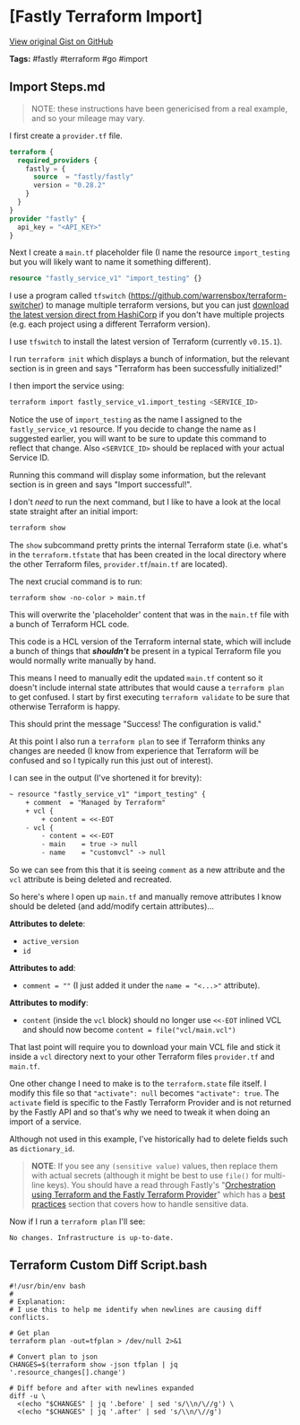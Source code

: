 # [Fastly Terraform Import] 

[View original Gist on GitHub](https://gist.github.com/Integralist/2b4298d4d287376b8a939c4e9eadd693)

**Tags:** #fastly #terraform #go #import

## Import Steps.md

> NOTE: these instructions have been genericised from a real example, and so your mileage may vary.

I first create a `provider.tf` file.

```terraform
terraform {
  required_providers {
    fastly = {
      source  = "fastly/fastly"
      version = "0.28.2"
    }
  }
}
provider "fastly" {
  api_key = "<API_KEY>"
}
```

Next I create a `main.tf` placeholder file (I name the resource `import_testing` but you will likely want to name it something different).

```terraform
resource "fastly_service_v1" "import_testing" {}
```

I use a program called `tfswitch` (https://github.com/warrensbox/terraform-switcher) to manage multiple terraform versions, but you can just [download the latest version direct from HashiCorp](https://www.terraform.io/downloads.html) if you don't have multiple projects (e.g. each project using a different Terraform version).

I use `tfswitch` to install the latest version of Terraform (currently `v0.15.1`).

I run `terraform init` which displays a bunch of information, but the relevant section is in green and says "Terraform has been successfully initialized!"

I then import the service using:

```bash
terraform import fastly_service_v1.import_testing <SERVICE_ID>
```

Notice the use of `import_testing` as the name I assigned to the `fastly_service_v1` resource. If you decide to change the name as I suggested earlier, you will want to be sure to update this command to reflect that change. Also `<SERVICE_ID>` should be replaced with your actual Service ID.

Running this command will display some information, but the relevant section is in green and says "Import successful!".

I don't _need_ to run the next command, but I like to have a look at the local state straight after an initial import:

```bash
terraform show
```

The `show` subcommand pretty prints the internal Terraform state (i.e. what's in the `terraform.tfstate` that has been created in the local directory where the other Terraform files, `provider.tf`/`main.tf` are located).

The next crucial command is to run:

```
terraform show -no-color > main.tf
```

This will overwrite the 'placeholder' content that was in the `main.tf` file with a bunch of Terraform HCL code.

This code is a HCL version of the Terraform internal state, which will include a bunch of things that **_shouldn't_** be present in a typical Terraform file you would normally write manually by hand.

This means I need to manually edit the updated `main.tf` content so it doesn't include internal state attributes that would cause a `terraform plan` to get confused. I start by first executing `terraform validate` to be sure that otherwise Terraform is happy.

This should print the message "Success! The configuration is valid."

At this point I also run a `terraform plan` to see if Terraform thinks any changes are needed (I know from experience that Terraform will be confused and so I typically run this just out of interest).

I can see in the output (I've shortened it for brevity):

```diff
~ resource "fastly_service_v1" "import_testing" {
    + comment  = "Managed by Terraform"
    + vcl {
        + content = <<-EOT
    - vcl {
        - content = <<-EOT
        - main    = true -> null
        - name    = "customvcl" -> null
```

So we can see from this that it is seeing `comment` as a new attribute and the `vcl` attribute is being deleted and recreated.

So here's where I open up `main.tf` and manually remove attributes I know should be deleted (and add/modify certain attributes)...

**Attributes to delete**:
- `active_version`
- `id`

**Attributes to add**:
- `comment = ""` (I just added it under the `name = "<...>"` attribute).

**Attributes to modify**:
- `content` (inside the `vcl` block) should no longer use `<<-EOT` inlined VCL and should now become `content = file("vcl/main.vcl")`

That last point will require you to download your main VCL file and stick it inside a `vcl` directory next to your other Terraform files `provider.tf` and `main.tf`.

One other change I need to make is to the `terraform.state` file itself. I modify this file so that `"activate": null` becomes `"activate": true`. The `activate` field is specific to the Fastly Terraform Provider and is not returned by the Fastly API and so that's why we need to tweak it when doing an import of a service.

Although not used in this example, I've historically had to delete fields such as `dictionary_id`.

> **NOTE**: If you see any `(sensitive value)` values, then replace them with actual secrets (although it might be best to use `file()` for multi-line keys). You should have a read through Fastly's "[Orchestration using Terraform and the Fastly Terraform Provider](https://developer.fastly.com/learning/integrations/orchestration/terraform/)" which has a [best practices](https://developer.fastly.com/learning/integrations/orchestration/terraform/#best-practices) section that covers how to handle sensitive data.

Now if I run a `terraform plan` I'll see:

```
No changes. Infrastructure is up-to-date.
```

## Terraform Custom Diff Script.bash

```shell
#!/usr/bin/env bash
#
# Explanation:
# I use this to help me identify when newlines are causing diff conflicts.

# Get plan
terraform plan -out=tfplan > /dev/null 2>&1

# Convert plan to json
CHANGES=$(terraform show -json tfplan | jq '.resource_changes[].change')

# Diff before and after with newlines expanded
diff -u \
  <(echo "$CHANGES" | jq '.before' | sed 's/\\n/\//g') \
  <(echo "$CHANGES" | jq '.after' | sed 's/\\n/\//g')
```

